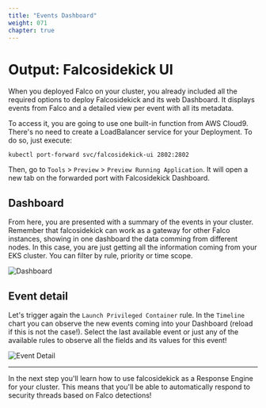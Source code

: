 ```yaml
---
title: "Events Dashboard"
weight: 071
chapter: true
---
```


# Output: Falcosidekick UI

When you deployed Falco on your cluster, you already included all the required options to deploy Falcosidekick and its web Dashboard. It displays events from Falco and a detailed view per event with all its metadata.

<!-- This is how we exposed the service before Jonah proposed to use a C9 built-in feature, used below
To access it, you just need to expose the service with a **k8s LoadBalancer**:

```bash
kubectl expose deployment falco-falcosidekick-ui --type=LoadBalancer --name=falcosidekick-service -n falco
kubectl get service/falcosidekick-service -n falco
 
```

Copy the **EXTERNAL-IP** value and append to its end the Dashboard's port and path (_**:2802/ui**_). You'll get something similar to:

```url
http://<your_exposed_domain_here>-<random_nums>.us-east-1.elb.amazonaws.com:2802/ui/
```

Use this URL to access the Falcosidekick-ui Dashboard from your browser.  -->

To access it, you are going to use one built-in function from AWS Cloud9. There's no need to create a LoadBalancer service for your Deployment. To do so, just execute:

```
kubectl port-forward svc/falcosidekick-ui 2802:2802
```

Then, go to `Tools` > `Preview` > `Preview Running Application`. It will open a new tab on the forwarded port with Falcosidekick Dashboard.


## Dashboard

From here, you are presented with a summary of the events in your cluster. Remember that falcosidekick can work as a gateway for other Falco instances, showing in one dashboard the data comming from different nodes. In this case, you are just getting all the information coming from your EKS cluster. You can filter by rule, priority or time scope.

<!-- general dashboard screenshot -->

![Dashboard](/images/sidekickUI.png)


## Event detail

Let's trigger again the `Launch Privileged Container` rule. In the `Timeline` chart you can observe the new events coming into your Dashboard (reload if this is not the case!). Select the last available event or just any of the available rules to observe all the fields and its values for this event!

<!-- event detail screenshot -->
![Event Detail](/images/sidekickUIdetail.png)

--- 

In the next step you'll learn how to use falcosidekick as a Response Engine for your cluster. This means that you'll be able to automatically respond to security threads based on Falco detections!
